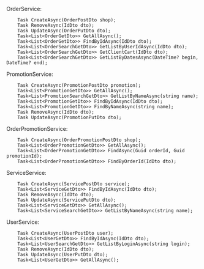 OrderService:
	
        Task CreateAsync(OrderPostDto shop);
        Task RemoveAsync(IdDto dto);
        Task UpdateAsync(OrderPutDto dto);
        Task<List<OrderGetDto>> GetAllAsync();
        Task<List<OrderGetDto>> FindByIdAsync(IdDto dto);
        Task<List<OrderSearchGetDto>> GetListByUserIdAsync(IdDto dto);
        Task<List<OrderSearchGetDto>> GetClientCart(IdDto dto);
        Task<List<OrderSearchGetDto>> GetListByDatesAsync(DateTime? begin, DateTime? end);

PromotionService:

        Task CreateAsync(PromotionPostDto promotion);
        Task<List<PromotionGetDto>> GetAllAsync();
        Task<List<PromotionSearchGetDto>> GetListByNameAsync(string name);
        Task<List<PromotionGetDto>> FindByIdAsync(IdDto dto);
        Task<List<PromotionGetDto>> FindByNameAsync(string name);
        Task RemoveAsync(IdDto dto);
        Task UpdateAsync(PromotionPutDto dto);

OrderPromotionService:

        Task CreateAsync(OrderPromotionPostDto shop);
        Task<List<OrderPromotionGetDto>> GetAllAsync();
        Task<List<OrderPromotionGetDto>> FindAsync(Guid orderId, Guid promotionId);
        Task<List<OrderPromotionGetDto>> FindByOrderId(IdDto dto);

ServiceService:

        Task CreateAsync(ServicePostDto service);
        Task<List<ServiceGetDto>> FindByIdAsync(IdDto dto);
        Task RemoveAsync(IdDto dto);
        Task UpdateAsync(ServicePutDto dto);
        Task<List<ServiceGetDto>> GetAllAsync();
        Task<List<ServiceSearchGetDto>> GetListByNameAsync(string name);

UserService: 

        Task CreateAsync(UserPostDto user);
        Task<List<UserGetDto>> FindByIdAsync(IdDto dto);
        Task<List<UserSearchGetDto>> GetListByLoginAsync(string login);
        Task RemoveAsync(IdDto dto);
        Task UpdateAsync(UserPutDto dto);
        Task<List<UserGetDto>> GetAllAsync();